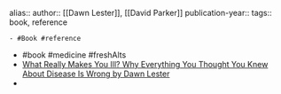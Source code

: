 alias::
author:: [[Dawn Lester]], [[David Parker]] 
publication-year::
tags:: book, reference

	- #Book #reference
- #book #medicine #freshAlts
- [What Really Makes You Ill? Why Everything You Thought You Knew About Disease Is Wrong by Dawn Lester](https://www.goodreads.com/en/book/show/50351710-what-really-makes-you-ill-why-everything-you-thought-you-knew-about-dis)
-